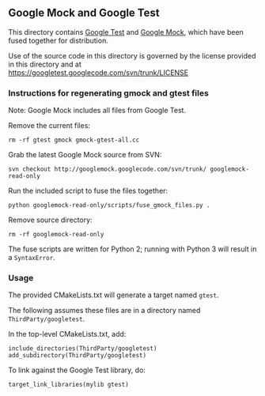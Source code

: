 Google Mock and Google Test
---------------------------

This directory contains [Google Test](https://code.google.com/p/googletest/)
and [Google Mock](https://code.google.com/p/googlemock/), which have been fused
together for distribution.

Use of the source code in this directory is governed by the license provided
in this directory and at https://googletest.googlecode.com/svn/trunk/LICENSE

### Instructions for regenerating gmock and gtest files

Note: Google Mock includes all files from Google Test.

Remove the current files:
```
rm -rf gtest gmock gmock-gtest-all.cc
```

Grab the latest Google Mock source from SVN:
```
svn checkout http://googlemock.googlecode.com/svn/trunk/ googlemock-read-only
```

Run the included script to fuse the files together:
```
python googlemock-read-only/scripts/fuse_gmock_files.py .
```

Remove source directory:
```
rm -rf googlemock-read-only
```

The fuse scripts are written for Python 2; running with Python 3 will result in
a `SyntaxError`.

### Usage

The provided CMakeLists.txt will generate a target named `gtest`.

The following assumes these files are in a directory named
`ThirdParty/googletest`.

In the top-level CMakeLists.txt, add:
```
include_directories(ThirdParty/googletest)
add_subdirectory(ThirdParty/googletest)
```

To link against the Google Test library, do:
```
target_link_libraries(mylib gtest)
```
